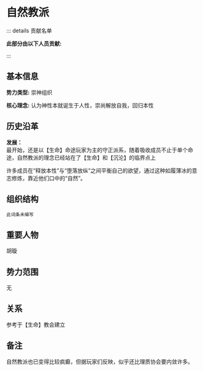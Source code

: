 # 自然教派
::: details 贡献名单

**此部分由以下人员贡献:**
<MemberBlock :members="teamMembers" />

<script setup>


const teamMembers = [
  {
    avatar: 'https://q1.qlogo.cn/g?b=qq&nk=1660729567&s=640',
    text: '辽神',
  },
    {
    avatar: 'https://q1.qlogo.cn/g?b=qq&nk=3593479598&s=640',
    text: '琥珀',
  },

];
</script>

:::
## 基本信息
**势力类型:** 崇神组织

**核心理念:** 认为神性本就诞生于人性，崇尚解放自我，回归本性
## 历史沿革
**发展：**   
最开始，还是以【生命】命途玩家为主的守正派系，随着吸收成员不止于单个命途，自然教派的理念已经站在了【生命】和【沉沦】的临界点上

许多成员在“释放本性”与“堕落放纵”之间平衡自己的欲望，通过这种如履薄冰的意志修炼，靠近他们口中的“自然”。

## 组织结构
`此词条未编写`
## 重要人物
胡璇
## 势力范围
无
## 关系
参考于【生命】教会建立
## 备注
自然教派也已变得比较疯癫，但据玩家们反映，似乎还比理质协会要内敛许多。